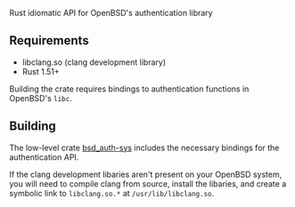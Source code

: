 Rust idiomatic API for OpenBSD's authentication library

## Requirements

- libclang.so (clang development library)
- Rust 1.51+

Building the crate requires bindings to authentication functions in OpenBSD's `libc`.

## Building

The low-level crate [bsd_auth-sys](https://github.com/orvij/bsd_auth-sys) includes the necessary bindings for the authentication API.

If the clang development libaries aren't present on your OpenBSD system, you will need to compile clang from source, install the libaries, and create a symbolic link to `libclang.so.*` at `/usr/lib/libclang.so`.
